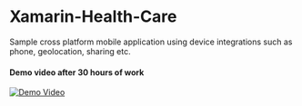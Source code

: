 # Xamarin-Health-Care

Sample cross platform mobile application using device integrations such as phone, geolocation, sharing etc.

#### Demo video after 30 hours of work
[![Demo Video](https://img.youtube.com/vi/TUBGF_lrCDE/0.jpg)](https://www.youtube.com/watch?v=TUBGF_lrCDE)
